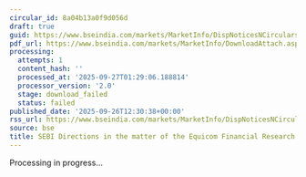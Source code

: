```yaml
---
circular_id: 8a04b13a0f9d056d
draft: true
guid: https://www.bseindia.com/markets/MarketInfo/DispNoticesNCirculars.aspx?Noticeid={07DABE09-70AE-4C10-B0CB-0D45E533F9EA}&noticeno=20250926-50&dt=09/26/2025&icount=50&totcount=76&flag=0
pdf_url: https://www.bseindia.com/markets/MarketInfo/DownloadAttach.aspx?id=20250926-50&attachedId=
processing:
  attempts: 1
  content_hash: ''
  processed_at: '2025-09-27T01:29:06.188814'
  processor_version: '2.0'
  stage: download_failed
  status: failed
published_date: '2025-09-26T12:30:38+00:00'
rss_url: https://www.bseindia.com/markets/MarketInfo/DispNoticesNCirculars.aspx?Noticeid={07DABE09-70AE-4C10-B0CB-0D45E533F9EA}&noticeno=20250926-50&dt=09/26/2025&icount=50&totcount=76&flag=0
source: bse
title: SEBI Directions in the matter of the Equicom Financial Research Private Limited.
---
```


Processing in progress...